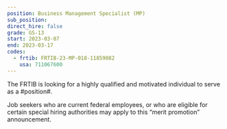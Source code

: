 ```yaml
---
position: Business Management Specialist (MP)
sub_position:
direct_hire: false
grade: GS-13
start: 2023-03-07
end: 2023-03-17
codes:
  - frtib: FRTIB-23-MP-018-11859082
    usa: 711067600
---
```


The FRTIB is looking for a highly qualified and motivated individual to serve as a #position#.

Job seekers who are current federal employees, or who are eligible for certain special hiring authorities may apply to this “merit promotion” announcement.
